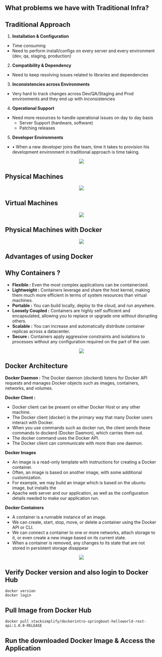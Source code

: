 ## What problems we have with Traditional Infra?
## Traditional Approach

1. **Installation & Configuration**
- Time consuming
- Need to perform install/configs on every server and every environment (dev, qa, staging, production)
2. **Compatibility & Dependency**
- Need to keep resolving issues related to libraries and
dependencies
3. **Inconsistencies across Environments**
- Very hard to track changes across Dev/QA/Staging and Prod environments and they end up with inconsistencies
4. **Operational Support**
- Need more resources to handle operational issues on day to day basis
    - Server Support (hardware, software)
    - Patching releases
5. **Developer Environments**
- • When a new developer joins the team, time it takes to provision his development environment in traditional approach is time taking.
<p align="center">
  <img src="https://github.com/sudheermuthyala/AKSDOCS/blob/main/02-Docker-fundamentals/2022-11-23-11-15-41.png" />
    </p>

## Physical Machines
<p align="center">
  <img src="https://github.com/sudheermuthyala/AKSDOCS/blob/main/02-Docker-fundamentals/2022-11-23-11-24-36.png" />
    </p>

## Virtual Machines
<p align="center">
  <img src="https://github.com/sudheermuthyala/AKSDOCS/blob/main/02-Docker-fundamentals/2022-11-23-11-27-02.png" />
    </p>

## Physical Machines with Docker
<p align="center">
  <img src="https://github.com/sudheermuthyala/AKSDOCS/blob/main/02-Docker-fundamentals/2022-11-23-11-30-15.png" />
    </p>

## Advantages of using Docker

## Why Containers ?
- **Flexible :** Even the most complex applications can
be containerized.
- **Lightweight :** Containers leverage and share the host kernel, making them much more efficient in terms of system resources than virtual machines.
- **Portable :** You can build locally, deploy to the cloud, and run anywhere.
- **Loosely Coupled :** Containers are highly self sufficient and encapsulated, allowing you to replace or upgrade one without disrupting others.
- **Scalable :** You can increase and automatically distribute container replicas across a datacenter.
- **Secure :** Containers apply aggressive constraints and isolations to processes without any configuration required on the part of the user.


<p align="center">
  <img src="https://github.com/sudheermuthyala/AKSDOCS/blob/main/02-Docker-fundamentals/2022-11-24-16-16-35.png" />
    </p>

## Docker Architecture

**Docker Daemon :** The Docker daemon (dockerd) listens for Docker API requests and manages Docker objects such as images, containers, networks, and volumes.
 
**Docker Client :** 
- Docker client can be present on either Docker Host or any other machine.
- The Docker client (docker) is the primary way that many Docker users interact with Docker.
- When you use commands such as docker run, the client sends these commands to dockerd
(Docker Daemon), which carries them out.
- The docker command uses the Docker API.
- The Docker client can communicate with more than one daemon.

**Docker Images**
- An image is a read-only template with instructions for creating a Docker container.
- Often, an image is based on another image, with some additional customization.
- For example, we may build an image which is based on the ubuntu image, but installs the
- Apache web server and our application, as well as the configuration details needed to make
our application run.

**Docker Containers** 
- A container is a runnable instance of an image.
- We can create, start, stop, move, or delete a container using the Docker API or CLI.
- We can connect a container to one or more networks, attach storage to it, or even create a new image based on its current state.
- When a container is removed, any changes to its state that are not stored in persistent
storage disappear

<p align="center">
  <img src="https://github.com/sudheermuthyala/AKSDOCS/blob/main/02-Docker-fundamentals/2022-11-24-16-28-38.png" />
    </p>

## Verify Docker version and also login to Docker Hub
```
docker version
docker login
```

##  Pull Image from Docker Hub

```
docker pull stacksimplify/dockerintro-springboot-helloworld-rest-api:1.0.0-RELEASE
```

## Run the downloaded Docker Image & Access the Application